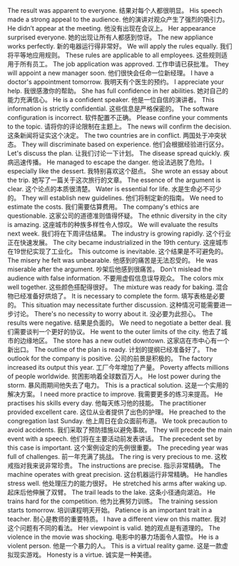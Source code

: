 The result was apparent to everyone. 结果对每个人都很明显。
His speech made a strong appeal to the audience. 他的演讲对观众产生了强烈的吸引力。
He didn’t appear at the meeting. 他没有出现在会议上。
Her appearance surprised everyone. 她的出现让所有人都感到惊讶。
The new appliance works perfectly. 新的电器运行得非常好。
We will apply the rules equally. 我们将平等地应用规则。
These rules are applicable to all employees. 这些规则适用于所有员工。
The job application was approved. 工作申请已获批准。
They will appoint a new manager soon. 他们很快会任命一位新经理。
I have a doctor's appointment tomorrow. 我明天有个医生的预约。
I appreciate your help. 我很感激你的帮助。
She has full confidence in her abilities. 她对自己的能力充满信心。
He is a confident speaker. 他是一位自信的演讲者。
This information is strictly confidential. 这些信息是严格保密的。
The software configuration is incorrect. 软件配置不正确。
Please confine your comments to the topic. 请将你的评论限制在主题上。
The news will confirm the decision. 这条新闻将证实这个决定。
The two countries are in conflict. 两国处于冲突状态。
They will discriminate based on experience. 他们会根据经验进行区分。
Let's discuss the plan. 让我们讨论一下计划。
The disease spread quickly. 疾病迅速传播。
He managed to escape the danger. 他设法逃脱了危险。
I especially like the dessert. 我特别喜欢这个甜点。
She wrote an essay about the trip. 她写了一篇关于这次旅行的文章。
The essence of the argument is clear. 这个论点的本质很清楚。
Water is essential for life. 水是生命必不可少的。
They will establish new guidelines. 他们将制定新的指南。
We need to estimate the costs. 我们需要估算费用。
The company's ethics are questionable. 这家公司的道德准则值得怀疑。
The ethnic diversity in the city is amazing. 这座城市的种族多样性令人惊叹。
We will evaluate the results next week. 我们将在下周评估结果。
The industry is growing rapidly. 这个行业正在快速发展。
The city became industrialized in the 19th century. 这座城市在19世纪实现了工业化。
This outcome is inevitable. 这个结果是不可避免的。
The misery he felt was unbearable. 他感到的痛苦是无法忍受的。
He was miserable after the argument. 吵架后他感到很痛苦。
Don't mislead the audience with false information. 不要用虚假信息误导观众。
The colors mix well together. 这些颜色搭配得很好。
The mixture was ready for baking. 混合物已经准备好烘焙了。
It is necessary to complete the form. 填写表格是必要的。
This situation may necessitate further discussion. 这种情况可能需要进一步讨论。
There's no necessity to worry about it. 没必要为此担心。
The results were negative. 结果是负面的。
We need to negotiate a better deal. 我们需要谈判一个更好的协议。
He went to the outer limits of the city. 他去了城市的边缘地区。
The store has a new outlet downtown. 这家店在市中心有一个新出口。
The outline of the plan is ready. 计划的提纲已经准备好了。
The outlook for the company is positive. 公司的前景是积极的。
The factory increased its output this year. 工厂今年增加了产量。
Poverty affects millions of people worldwide. 贫困影响着全球数百万人。
He lost power during the storm. 暴风雨期间他失去了电力。
This is a practical solution. 这是一个实用的解决方案。
I need more practice to improve. 我需要更多的练习来提高。
He practises his skills every day. 他每天练习他的技能。
The practitioner provided excellent care. 这位从业者提供了出色的护理。
He preached to the congregation last Sunday. 他上周日在会众面前布道。
We took precaution to avoid accidents. 我们采取了预防措施以避免事故。
They will precede the main event with a speech. 他们将在主要活动前发表讲话。
The precedent set by this case is important. 这个案例设定的先例很重要。
The preceding year was full of challenges. 前一年充满了挑战。
The ring is very precious to me. 这枚戒指对我来说非常珍贵。
The instructions are precise. 指示非常精确。
The machine operates with great precision. 这台机器运行非常精确。
He handles stress well. 他处理压力的能力很好。
He stretched his arms after waking up. 起床后他伸展了双臂。
The trail leads to the lake. 这条小径通向湖泊。
He trains hard for the competition. 他为比赛努力训练。
The training session starts tomorrow. 培训课程明天开始。
Patience is an important trait in a teacher. 耐心是教师的重要特质。
I have a different view on this matter. 我对这个问题有不同的看法。
Her viewpoint is valid. 她的观点是有道理的。
The violence in the movie was shocking. 电影中的暴力场面令人震惊。
He is a violent person. 他是一个暴力的人。
This is a virtual reality game. 这是一款虚拟现实游戏。
Honesty is a virtue. 诚实是一种美德。
